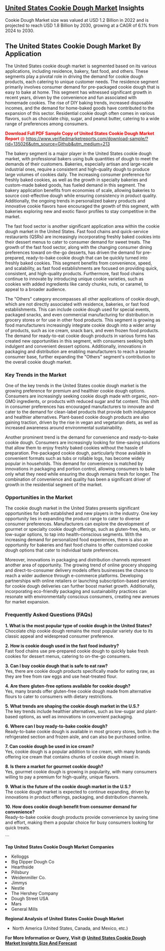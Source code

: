 <h2><a href="https://www.verifiedmarketreports.com/download-sample/?rid=135026&amp;utm_source=Github&amp;utm_medium=213" target="_blank">United States Cookie Dough Market</a> Insights</h2><p>Cookie Dough Market size was valued at USD 1.2 Billion in 2022 and is projected to reach USD 1.8 Billion by 2030, growing at a CAGR of 6.1% from 2024 to 2030.</p><p><h2>The United States Cookie Dough Market By Application</h2><p>The United States cookie dough market is segmented based on its various applications, including residence, bakery, fast food, and others. These segments play a pivotal role in driving the demand for cookie dough products, each catering to unique customer needs. The residence segment primarily involves consumer demand for pre-packaged cookie dough that is easy to bake at home. This segment has witnessed significant growth in recent years, driven by the convenience and fun associated with homemade cookies. The rise of DIY baking trends, increased disposable incomes, and the demand for home-baked goods have contributed to the expansion of this sector. Residential cookie dough often comes in various flavors, such as chocolate chip, sugar, and peanut butter, catering to a wide range of preferences among consumers.<p><span class=""><span style="color: #ff0000;"><strong>Download Full PDF Sample Copy of United States Cookie Dough Market Report</strong> @ </span><a href="https://www.verifiedmarketreports.com/download-sample/?rid=135026&amp;utm_source=Github&amp;utm_medium=213" target="_blank">https://www.verifiedmarketreports.com/download-sample/?rid=135026&amp;utm_source=Github&amp;utm_medium=213</a></span></p><p>The bakery segment is a major player in the United States cookie dough market, with professional bakers using bulk quantities of dough to meet the demands of their customers. Bakeries, especially artisan and large-scale industrial ones, require a consistent and high-quality dough to produce large volumes of cookies daily. The increasing consumer preference for freshly baked cookies, as well as the growth in specialty bakeries and custom-made baked goods, has fueled demand in this segment. The bakery application benefits from economies of scale, allowing bakeries to source cost-effective dough while ensuring consistency in product quality. Additionally, the ongoing trends in personalized bakery products and innovative cookie flavors have encouraged the growth of this segment, with bakeries exploring new and exotic flavor profiles to stay competitive in the market. <p>The fast food sector is another significant application area within the cookie dough market in the United States. Fast food chains and quick-service restaurants (QSRs) are increasingly incorporating freshly baked cookies into their dessert menus to cater to consumer demand for sweet treats. The growth of the fast food sector, along with the changing consumer dining preferences toward on-the-go desserts, has driven the demand for pre-prepared, ready-to-bake cookie dough that can be quickly turned into freshly baked cookies. This segment benefits from convenience, speed, and scalability, as fast food establishments are focused on providing quick, consistent, and high-quality products. Furthermore, fast food chains continue to innovate by introducing unique cookie varieties, such as cookies with added ingredients like candy chunks, nuts, or caramel, to appeal to a broader audience.<p>The "Others" category encompasses all other applications of cookie dough, which are not directly associated with residence, bakeries, or fast food establishments. This can include cookie dough used for special events, packaged snacks, and even commercial manufacturing for distribution in grocery stores or for use in other food products. This segment is growing as food manufacturers increasingly integrate cookie dough into a wider array of products, such as ice cream, snack bars, and even frozen food products. The demand for ready-to-eat cookie dough products in various forms has created new opportunities in this segment, with consumers seeking both indulgent and convenient dessert options. Additionally, innovations in packaging and distribution are enabling manufacturers to reach a broader consumer base, further expanding the "Others" segment's contribution to the overall cookie dough market.<h3>Key Trends in the Market</h3><p>One of the key trends in the United States cookie dough market is the growing preference for premium and healthier cookie dough options. Consumers are increasingly seeking cookie dough made with organic, non-GMO ingredients, or products with reduced sugar and fat content. This shift in consumer preferences has encouraged manufacturers to innovate and cater to the demand for clean-label products that provide both indulgence and healthier alternatives. Plant-based cookie dough products are also gaining traction, driven by the rise in vegan and vegetarian diets, as well as increased awareness around environmental sustainability.<p>Another prominent trend is the demand for convenience and ready-to-bake cookie dough. Consumers are increasingly looking for time-saving solutions that allow them to enjoy freshly baked cookies without the hassle of preparation. Pre-packaged cookie dough, particularly those available in convenient formats such as tubs or rollable logs, has become widely popular in households. This demand for convenience is matched by innovations in packaging and portion control, allowing consumers to bake only what they need while ensuring the dough remains fresh for longer. The combination of convenience and quality has been a significant driver of growth in the residential segment of the market.<h3>Opportunities in the Market</h3><p>The cookie dough market in the United States presents significant opportunities for both established and new players in the industry. One key opportunity lies in expanding the product range to cater to diverse consumer preferences. Manufacturers can explore the development of gourmet or specialty cookie dough offerings, such as gluten-free, keto, or low-sugar options, to tap into health-conscious segments. With the increasing demand for personalized food experiences, there is also an opportunity for bakeries and fast food chains to offer customized cookie dough options that cater to individual taste preferences.<p>Moreover, innovations in packaging and distribution channels represent another area of opportunity. The growing trend of online grocery shopping and direct-to-consumer delivery models offers businesses the chance to reach a wider audience through e-commerce platforms. Developing partnerships with online retailers or launching subscription-based services for cookie dough deliveries can further boost market growth. Additionally, incorporating eco-friendly packaging and sustainability practices can resonate with environmentally conscious consumers, creating new avenues for market expansion.<h3>Frequently Asked Questions (FAQs)</h3><p><b>1. What is the most popular type of cookie dough in the United States?</b><br>Chocolate chip cookie dough remains the most popular variety due to its classic appeal and widespread consumer preference.</p><p><b>2. How is cookie dough used in the fast food industry?</b><br>Fast food chains use pre-prepared cookie dough to quickly bake fresh cookies for dessert menus, catering to on-the-go consumers.</p><p><b>3. Can I buy cookie dough that is safe to eat raw?</b><br>Yes, there are cookie dough products specifically made for eating raw, as they are free from raw eggs and use heat-treated flour.</p><p><b>4. Are there gluten-free options available for cookie dough?</b><br>Yes, many brands offer gluten-free cookie dough made from alternative flours to cater to consumers with dietary restrictions.</p><p><b>5. What trends are shaping the cookie dough market in the U.S.?</b><br>The key trends include healthier alternatives, such as low-sugar and plant-based options, as well as innovations in convenient packaging.</p><p><b>6. Where can I buy ready-to-bake cookie dough?</b><br>Ready-to-bake cookie dough is available in most grocery stores, both in the refrigerated section and frozen aisle, and can also be purchased online.</p><p><b>7. Can cookie dough be used in ice cream?</b><br>Yes, cookie dough is a popular addition to ice cream, with many brands offering ice cream that contains chunks of cookie dough mixed in.</p><p><b>8. Is there a market for gourmet cookie dough?</b><br>Yes, gourmet cookie dough is growing in popularity, with many consumers willing to pay a premium for high-quality, unique flavors.</p><p><b>9. What is the future of the cookie dough market in the U.S.?</b><br>The cookie dough market is expected to continue expanding, driven by innovations in product offerings, packaging, and distribution channels.</p><p><b>10. How does cookie dough benefit from consumer demand for convenience?</b><br>Ready-to-bake cookie dough products provide convenience by saving time and effort, making them a popular choice for busy consumers looking for quick treats.</p>```</p><p><strong>Top United States Cookie Dough Market Companies</strong></p><div data-test-id=""><p><li>Kelloggs</li><li> Big Dipper Dough Co</li><li> Hearthside</li><li> Pillsbury</li><li> Weidenmiller Co.</li><li> Jimmys</li><li> Nestle</li><li> The Hershey Company</li><li> Dough Street USA</li><li> Mars</li><li> General Mills</li></p><div><strong>Regional Analysis of&nbsp;United States Cookie Dough Market</strong></div><ul><li dir="ltr"><p dir="ltr">North America&nbsp;(United States, Canada, and Mexico, etc.)</p></li></ul><p><strong>For More Information or Query, Visit @&nbsp;</strong><strong><a href="https://www.verifiedmarketreports.com/product/global-cookie-dough-market-report-2019-competitive-landscape-trends-and-opportunities/?utm_source=Github&amp;utm_medium=213" target="_blank">United States Cookie Dough Market Insights Size And Forecast</a></strong></p></div>
